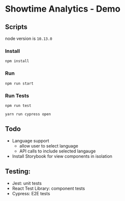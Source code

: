 # Showtime Analytics - Demo
## Scripts
node version is `10.13.0`

### Install
`npm install`
### Run
`npm run start`
### Run Tests
`npm run test`

`yarn run cypress open`

## Todo
- Language support
  - allow user to select language
  - API calls to include selected langauge
- Install Storybook for view components in isolation
## Testing:
- Jest: unit tests
- React Test Library: component tests
- Cypress: E2E tests



